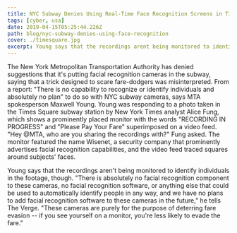 ```yaml
---
title: NYC Subway Denies Using Real-Time Face Recognition Screens in Times Square
tags: [cyber, usa]
date: 2019-04-15T05:25:44.226Z
path: blog/nyc-subway-denies-using-face-recognition
cover: ./timesquare.jpg
excerpt: Young says that the recordings arent being monitored to identify individuals in the footage, though. There is absolutely no facial recognition component to these cameras, no facial recognition software, or anything else that could be used to automatically identify people in any way.
---
```


The New York Metropolitan Transportation Authority has denied suggestions that it's putting facial recognition cameras in the subway, saying that a trick designed to scare fare-dodgers was misinterpreted. From a report:
"There is no capability to recognize or identify individuals and absolutely no plan" to do so with NYC subway cameras, says MTA spokesperson Maxwell Young. Young was responding to a photo taken in the Times Square subway station by New York Times analyst Alice Fung, which shows a prominently placed monitor with the words "RECORDING IN PROGRESS" and "Please Pay Your Fare" superimposed on a video feed. "Hey @MTA, who are you sharing the recordings with?" Fung asked. The monitor featured the name Wisenet, a security company that prominently advertises facial recognition capabilities, and the video feed traced squares around subjects' faces. 

Young says that the recordings aren't being monitored to identify individuals in the footage, though. "There is absolutely no facial recognition component to these cameras, no facial recognition software, or anything else that could be used to automatically identify people in any way, and we have no plans to add facial recognition software to these cameras in the future," he tells The Verge. "These cameras are purely for the purpose of deterring fare evasion -- if you see yourself on a monitor, you're less likely to evade the fare."